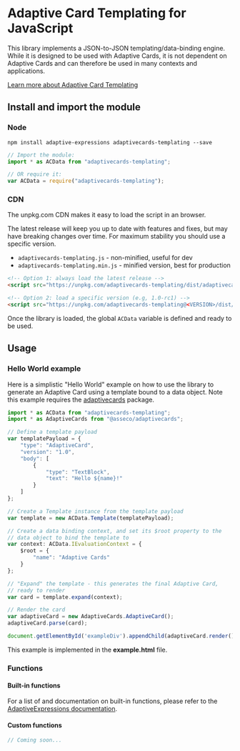 # Adaptive Card Templating for JavaScript

This library implements a JSON-to-JSON templating/data-binding engine. While it is designed to be used with Adaptive Cards, it is not dependent on Adaptive Cards and can therefore be used in many contexts and applications.

[Learn more about Adaptive Card Templating](https://aka.ms/actemplating)

## Install and import the module

### Node

```console
npm install adaptive-expressions adaptivecards-templating --save
```

```js
// Import the module:
import * as ACData from "adaptivecards-templating";

// OR require it:
var ACData = require("adaptivecards-templating");
```

### CDN

The unpkg.com CDN makes it easy to load the script in an  browser. 

The latest release will keep you up to date with features and fixes, but may have breaking changes over time. For maximum stability you should use a specific version.

* `adaptivecards-templating.js` - non-minified, useful for dev
* `adaptivecards-templating.min.js` - minified version, best for production

```html
<!-- Option 1: always load the latest release -->
<script src="https://unpkg.com/adaptivecards-templating/dist/adaptivecards-templating.min.js"></script>

<!-- Option 2: load a specific version (e.g, 1.0-rc1) -->
<script src="https://unpkg.com/adaptivecards-templating@<VERSION>/dist/adaptivecards-templating.min.js"></script>
```

Once the library is loaded, the global `ACData` variable is defined and ready to be used.

## Usage

### Hello World example

Here is a simplistic "Hello World" example on how to use the library to generate an Adaptive Card using a template bound to a data object. Note this example requires the [adaptivecards](https://www.npmjs.com/package/adaptivecards) package.

```typescript
import * as ACData from "adaptivecards-templating";
import * as AdaptiveCards from "@asseco/adaptivecards";

// Define a template payload
var templatePayload = {
    "type": "AdaptiveCard",
    "version": "1.0",
    "body": [
        {
            "type": "TextBlock",
            "text": "Hello ${name}!"
        }
    ]
};

// Create a Template instance from the template payload
var template = new ACData.Template(templatePayload);

// Create a data binding context, and set its $root property to the
// data object to bind the template to
var context: ACData.IEvaluationContext = {
    $root = {
        "name": "Adaptive Cards"
    }
};

// "Expand" the template - this generates the final Adaptive Card,
// ready to render
var card = template.expand(context);

// Render the card
var adaptiveCard = new AdaptiveCards.AdaptiveCard();
adaptiveCard.parse(card);

document.getElementById('exampleDiv').appendChild(adaptiveCard.render());
```

This example is implemented in the **example.html** file.

### Functions

#### Built-in functions

For a list of and documentation on built-in functions, please refer to the [AdaptiveExpressions documentation](https://aka.ms/adaptive-expressions).

#### Custom functions

```typescript
// Coming soon...
```
